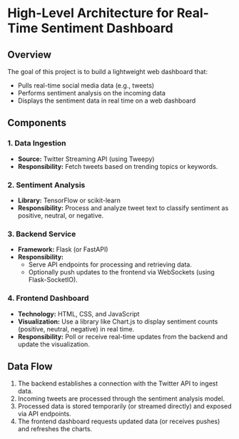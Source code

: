 # High-Level Architecture for Real-Time Sentiment Dashboard

## Overview
The goal of this project is to build a lightweight web dashboard that:
- Pulls real-time social media data (e.g., tweets)
- Performs sentiment analysis on the incoming data
- Displays the sentiment data in real time on a web dashboard

## Components

### 1. Data Ingestion
- **Source:** Twitter Streaming API (using Tweepy)
- **Responsibility:** Fetch tweets based on trending topics or keywords.

### 2. Sentiment Analysis
- **Library:** TensorFlow or scikit-learn
- **Responsibility:** Process and analyze tweet text to classify sentiment as positive, neutral, or negative.

### 3. Backend Service
- **Framework:** Flask (or FastAPI)
- **Responsibility:**
  - Serve API endpoints for processing and retrieving data.
  - Optionally push updates to the frontend via WebSockets (using Flask-SocketIO).

### 4. Frontend Dashboard
- **Technology:** HTML, CSS, and JavaScript
- **Visualization:** Use a library like Chart.js to display sentiment counts (positive, neutral, negative) in real time.
- **Responsibility:** Poll or receive real-time updates from the backend and update the visualization.

## Data Flow
1. The backend establishes a connection with the Twitter API to ingest data.
2. Incoming tweets are processed through the sentiment analysis model.
3. Processed data is stored temporarily (or streamed directly) and exposed via API endpoints.
4. The frontend dashboard requests updated data (or receives pushes) and refreshes the charts.

